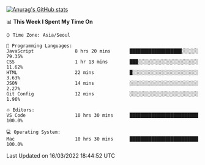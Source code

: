 
<!--
**BHyeonKim/BHyeonKim** is a ✨ _special_ ✨ repository because its `README.md` (this file) appears on your GitHub profile.

Here are some ideas to get you started:

- 🔭 I’m currently working on ...
- 🌱 I’m currently learning ...
- 👯 I’m looking to collaborate on ...
- 🤔 I’m looking for help with ...
- 💬 Ask me about ...
- 📫 How to reach me: ...
- 😄 Pronouns: ...
- ⚡ Fun fact: ...
-->
[![Anurag's GitHub stats](https://github-readme-stats.vercel.app/api?username=BHyeonKim&show_icons=true&theme=dark)
](https://github.com/anuraghazra/github-readme-stats)
<!--START_SECTION:waka-->
📊 **This Week I Spent My Time On** 

```text
⌚︎ Time Zone: Asia/Seoul

💬 Programming Languages: 
JavaScript               8 hrs 20 mins       ███████████████████░░░░░░   79.35% 
CSS                      1 hr 13 mins        ███░░░░░░░░░░░░░░░░░░░░░░   11.62% 
HTML                     22 mins             █░░░░░░░░░░░░░░░░░░░░░░░░   3.63% 
JSON                     14 mins             ░░░░░░░░░░░░░░░░░░░░░░░░░   2.27% 
Git Config               12 mins             ░░░░░░░░░░░░░░░░░░░░░░░░░   1.96%

🔥 Editors: 
VS Code                  10 hrs 30 mins      █████████████████████████   100.0%

💻 Operating System: 
Mac                      10 hrs 30 mins      █████████████████████████   100.0%

```


 Last Updated on 16/03/2022 18:44:52 UTC
<!--END_SECTION:waka-->

